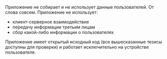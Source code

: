 Приложение не собирает и не использует данные пользователей. От слова совсем. Приложение не использует: 
- клиент-серверное взаимодействие
- передачу информации третьим лицам
- сбор какой-либо информации о пользователях

Приложение имеет открытый исходный код (все вышесказанные тезисы доступны для проверки) и работает исключительно на устройстве пользователя.
